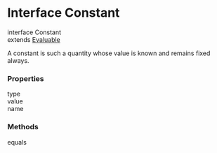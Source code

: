 Interface Constant
======

interface Constant<br>
extends [Evaluable](reference/v/0.2.1/core/definitions/Evaluable)

A constant is such a quantity whose value is known and remains fixed always.

### Properties

<div class="grid-container">
<div class="grid-item"> type </div>
<div class="grid-item"> value </div>
<div class="grid-item"> name </div>
</div>

### Methods

<div class="grid-container">
<div class="grid-item"> equals </div>
</div>